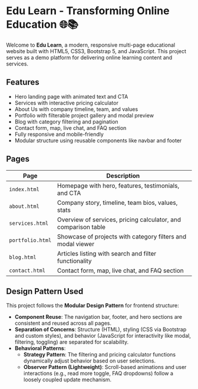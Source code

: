 # Edu Learn - Transforming Online Education 🌐📚

Welcome to **Edu Learn**, a modern, responsive multi-page educational website built with HTML5, CSS3, Bootstrap 5, and JavaScript. This project serves as a demo platform for delivering online learning content and services.

## Features

- Hero landing page with animated text and CTA
- Services with interactive pricing calculator
- About Us with company timeline, team, and values
- Portfolio with filterable project gallery and modal preview
- Blog with category filtering and pagination
- Contact form, map, live chat, and FAQ section
- Fully responsive and mobile-friendly
- Modular structure using reusable components like navbar and footer

## Pages

| Page         | Description |
|--------------|-------------|
| `index.html` | Homepage with hero, features, testimonials, and CTA |
| `about.html` | Company story, timeline, team bios, values, stats |
| `services.html` | Overview of services, pricing calculator, and comparison table |
| `portfolio.html` | Showcase of projects with category filters and modal viewer |
| `blog.html`  | Articles listing with search and filter functionality |
| `contact.html` | Contact form, map, live chat, and FAQ section |

## Design Pattern Used

This project follows the **Modular Design Pattern** for frontend structure:

- **Component Reuse**: The navigation bar, footer, and hero sections are consistent and reused across all pages.
- **Separation of Concerns**: Structure (HTML), styling (CSS via Bootstrap and custom styles), and behavior (JavaScript for interactivity like modal, filtering, toggling) are separated for scalability.
- **Behavioral Patterns**:
  - **Strategy Pattern**: The filtering and pricing calculator functions dynamically adjust behavior based on user selections.
  - **Observer Pattern (Lightweight)**: Scroll-based animations and user interactions (e.g., read more toggle, FAQ dropdowns) follow a loosely coupled update mechanism.
